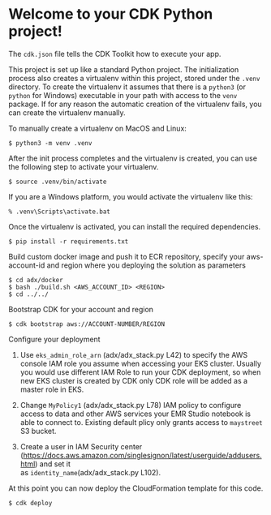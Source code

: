 
# Welcome to your CDK Python project!

The `cdk.json` file tells the CDK Toolkit how to execute your app.

This project is set up like a standard Python project.  The initialization
process also creates a virtualenv within this project, stored under the `.venv`
directory.  To create the virtualenv it assumes that there is a `python3`
(or `python` for Windows) executable in your path with access to the `venv`
package. If for any reason the automatic creation of the virtualenv fails,
you can create the virtualenv manually.

To manually create a virtualenv on MacOS and Linux:

```
$ python3 -m venv .venv
```

After the init process completes and the virtualenv is created, you can use the following
step to activate your virtualenv.

```
$ source .venv/bin/activate
```

If you are a Windows platform, you would activate the virtualenv like this:

```
% .venv\Scripts\activate.bat
```

Once the virtualenv is activated, you can install the required dependencies.

```
$ pip install -r requirements.txt
```

Build custom docker image and push it to ECR repository, specify your aws-account-id and region where you deploying the solution as parameters 

```
$ cd adx/docker
$ bash ./build.sh <AWS_ACCOUNT_ID> <REGION>  
$ cd ../../
```

Bootstrap CDK for your account and region

```
$ cdk bootstrap aws://ACCOUNT-NUMBER/REGION
```

Configure your deployment

1. Use `eks_admin_role_arn` (adx/adx_stack.py L42) to specify the AWS console IAM role you assume when accessing your EKS cluster.
Usually you would use different IAM Role to run your CDK deployment, so when new EKS cluster is created by CDK only CDK role will be added 
as a master role in EKS. 

2. Change `MyPolicy1` (adx/adx_stack.py L78) IAM policy to configure access to data and other AWS services your EMR Studio notebook is able to connect to.
Existing default plicy only grants access to `maystreet` S3 bucket. 

3. Create a user in IAM Security center (https://docs.aws.amazon.com/singlesignon/latest/userguide/addusers.html) and set it  
as `identity_name`(adx/adx_stack.py L102).  


At this point you can now deploy the CloudFormation template for this code.

```
$ cdk deploy
```


